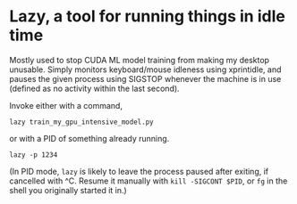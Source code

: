 # Lazy, a tool for running things in idle time

Mostly used to stop CUDA ML model training from making my desktop
unusable. Simply monitors keyboard/mouse idleness using xprintidle,
and pauses the given process using SIGSTOP whenever the machine is in
use (defined as no activity within the last second).

Invoke either with a command,

    lazy train_my_gpu_intensive_model.py

or with a PID of something already running.

    lazy -p 1234

(In PID mode, `lazy` is likely to leave the process paused after
exiting, if cancelled with ^C. Resume it manually with `kill -SIGCONT
$PID`, or `fg` in the shell you originally started it in.)